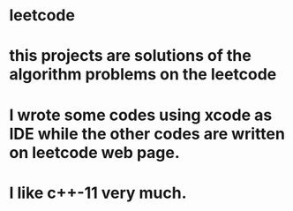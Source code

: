 # leetcode
# this projects are solutions of the algorithm problems on the leetcode
# I wrote some codes using xcode as IDE while the other codes are written on leetcode web page.
# I like c++-11 very much.
